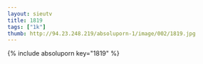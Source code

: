 ```yaml
--- 
layout: sieutv
title: 1819
tags: ["1k"]
thumb: http://94.23.248.219/absoluporn-1/image/002/1819.jpg
---
```

{% include absoluporn key="1819" %} 
